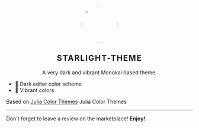 <p align="center">
    <img src="https://github.com/M4X809/starlight-theme/blob/main/images/icon.png?raw=true" width="100" style="border-radius: 50px" />
    <h2 align="center" style="letter-spacing:2px;font-weight:700">STARLIGHT-THEME</h2>
</p>

<p align="center">A very dark and vibrant Monokai based theme.</p>



* 🌙 Dark editor color scheme
* 🎨 Vibrant colors


Based on [Julia Color Themes](https://marketplace.visualstudio.com/items?itemName=cameronbieganek.julia-color-themes) Julia Color Themes


---



Don't forget to leave a review on the marketplace! **Enjoy!**
